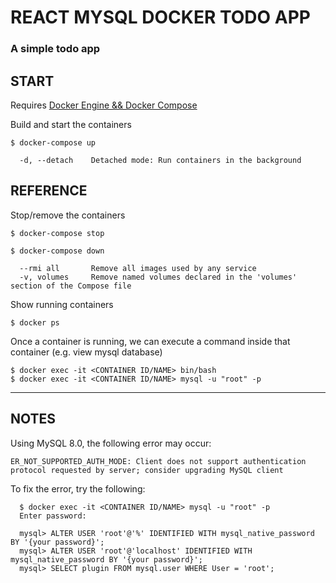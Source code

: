 # REACT MYSQL DOCKER TODO APP

### A simple todo app

## START

Requires [Docker Engine && Docker Compose](https://docs.docker.com/install/)

Build and start the containers

```
$ docker-compose up

  -d, --detach    Detached mode: Run containers in the background
```

## REFERENCE

Stop/remove the containers
```
$ docker-compose stop

$ docker-compose down

  --rmi all       Remove all images used by any service
  -v, volumes     Remove named volumes declared in the 'volumes' section of the Compose file  
```

Show running containers
```
$ docker ps
```

Once a container is running, we can execute a command inside that container (e.g. view mysql database)
```
$ docker exec -it <CONTAINER ID/NAME> bin/bash
$ docker exec -it <CONTAINER ID/NAME> mysql -u "root" -p
```

---
## NOTES

Using MySQL 8.0, the following error may occur:

```
ER_NOT_SUPPORTED_AUTH_MODE: Client does not support authentication protocol requested by server; consider upgrading MySQL client
```

To fix the error, try the following:

```
  $ docker exec -it <CONTAINER ID/NAME> mysql -u "root" -p
  Enter password:
  
  mysql> ALTER USER 'root'@'%' IDENTIFIED WITH mysql_native_password BY '{your password}';
  mysql> ALTER USER 'root'@'localhost' IDENTIFIED WITH mysql_native_password BY '{your password}';
  mysql> SELECT plugin FROM mysql.user WHERE User = 'root';
```
